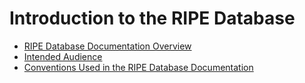 # Introduction to the RIPE Database

 * [RIPE Database Documentation Overview](./01-RIPE-Database-Documentation-Overview.md)
 * [Intended Audience](./02-Intended-Audience.md)
 * [Conventions Used in the RIPE Database Documentation](./03-Conventions-Used-in-the-RIPE-Database-Documentation.md)
